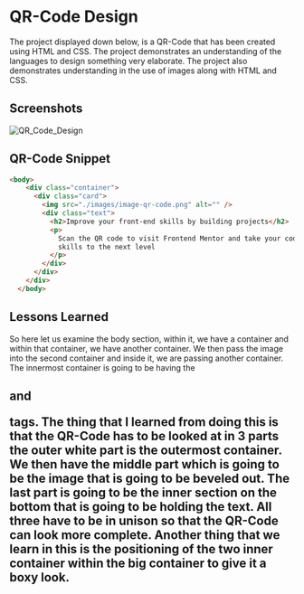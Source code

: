 
# QR-Code Design

The project displayed down below, is a QR-Code that has been created using HTML and CSS. The project demonstrates an understanding of the languages to design something very elaborate. The project also demonstrates understanding in the use of images along with HTML and CSS.
## Screenshots

![QR_Code_Design](https://github.com/zaidaslam99/QR_Code_Design/blob/main/design/desktop-preview.jpg?raw=true)

## QR-Code Snippet

```html
<body>
    <div class="container">
      <div class="card">
        <img src="./images/image-qr-code.png" alt="" />
        <div class="text">
          <h2>Improve your front-end skills by building projects</h2>
          <p>
            Scan the QR code to visit Frontend Mentor and take your coding
            skills to the next level
          </p>
        </div>
      </div>
    </div>
  </body>
```

## Lessons Learned

So here let us examine the body section, within it, we have a container and within that container, we have another container. We then pass the image into the second container and inside it, we are passing another container. The innermost container is going to be having the <h2> and <p> tags. The thing that I learned from doing this is that the QR-Code has to be looked at in 3 parts the outer white part is the outermost container. We then have the middle part which is going to be the image that is going to be beveled out. The last part is going to be the inner section on the bottom that is going to be holding the text. All three have to be in unison so that the QR-Code can look more complete. Another thing that we learn in this is the positioning of the two inner container within the big container to give it a boxy look.

